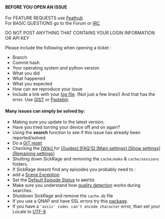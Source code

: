 #### BEFORE YOU OPEN AN ISSUE
For FEATURE REQUESTS use [Feathub](http://feathub.com/SiCKRAGE/SickRage)<br/>
For BASIC QUESTIONS go to the Forum or [IRC](https://kiwiirc.com/client/irc.freenode.net/?theme=basic#sickrage-issues)

DO NOT POST ANYTHING THAT CONTAINS YOUR LOGIN INFORMATION OR API KEY<br />

Please include the following when opening a ticket :
 - Branch
 - Commit hash
 - Your operating system and python version
 - What you did
 - What happened
 - What you expected
 - How can we reproduce your issue
 - Include a link with your [log file](https://github.com/SiCKRAGE/sickrage-issues/wiki/FAQ's-and-Fixes#enable-debug-for-logs). (Not just a few lines!) And that has the error. Use [GIST](http://gist.github.com) or [Pastebin](http://pastebin.com/)

#### Many issues can simply be solved by:

- Making sure you update to the latest version. 
- Have you tried turning your device off and on again?
- Using the **search** function to see if this issue has already been reported/solved.
- Do a [GIT reset](https://github.com/SiCKRAGE/sickrage-issues/wiki/FAQ's-and-Fixes#update-problems-try-this)
- Checking the [ [Wiki] ](https://github.com/SiCKRAGE/sickrage-issues/wiki) for 
[ [Guides] ](https://github.com/SiCKRAGE/sickrage-issues/wiki/Installation-&-Configuration-Guides)
[ [FAQ'S] ](https://github.com/SiCKRAGE/sickrage-issues/wiki/FAQ%27s-and-Fixes) 
[ [Main settings] ](https://github.com/SiCKRAGE/sickrage-issues/wiki/Settings-explained) 
[ [Show settings] ](https://github.com/SiCKRAGE/sickrage-issues/wiki/Show-settings-explained) 
[ [Remaining settings] ](https://github.com/SiCKRAGE/sickrage-issues/wiki/Remaining-settings-explained) 
- Shutting down SickRage and removing the `cache/mako` & `cache/sessions` folders.
- If SickRage doesnt find any episodes you probably need to : 
 - add a [Scene Exception](https://github.com/SiCKRAGE/sickrage-issues/wiki/Scene-exceptions-and-numbering) 
 - Set the [Default Episode Status](https://github.com/SiCKRAGE/sickrage-issues/wiki/FAQ%27s-and-Fixes#newly-aired-shows-are-not-downloading-and-set-to-skippedignored) to `WANTED`
 - Make sure you understand how [quality detection](https://github.com/SiCKRAGE/sickrage-issues/wiki/Quality-Settings#quality-detectiondetermination) works during searches. 
 - Shutdown SickRage and remove the `cache.db` file
- If you use a QNAP and have SSL errors try this [package](http://apps.qnap.community/11-community/17-qsickrage).
- If you have a `'ascii' codec can't encode character` error, than set your Locale to [UTF-8](https://github.com/SiCKRAGE/sickrage-issues/wiki/FAQ%27s-and-Fixes#i-have-problems-with-special-characters-%C3%A9-etc-what-can-i-do)



